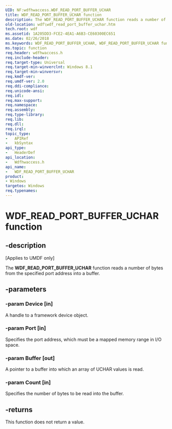 ```yaml
---
UID: NF:wdfhwaccess.WDF_READ_PORT_BUFFER_UCHAR
title: WDF_READ_PORT_BUFFER_UCHAR function
description: The WDF_READ_PORT_BUFFER_UCHAR function reads a number of bytes from the specified port address into a buffer.
old-location: wdf\wdf_read_port_buffer_uchar.htm
tech.root: wdf
ms.assetid: 1A205DD3-FCE2-4EA1-A6B3-CE60300EC651
ms.date: 02/26/2018
ms.keywords: WDF_READ_PORT_BUFFER_UCHAR, WDF_READ_PORT_BUFFER_UCHAR function, wdf.wdf_read_port_buffer_uchar, wdfhwaccess/WDF_READ_PORT_BUFFER_UCHAR
ms.topic: function
req.header: wdfhwaccess.h
req.include-header: 
req.target-type: Universal
req.target-min-winverclnt: Windows 8.1
req.target-min-winversvr: 
req.kmdf-ver: 
req.umdf-ver: 2.0
req.ddi-compliance: 
req.unicode-ansi: 
req.idl: 
req.max-support: 
req.namespace: 
req.assembly: 
req.type-library: 
req.lib: 
req.dll: 
req.irql: 
topic_type:
-	APIRef
-	kbSyntax
api_type:
-	HeaderDef
api_location:
-	Wdfhwaccess.h
api_name:
-	WDF_READ_PORT_BUFFER_UCHAR
product:
- Windows
targetos: Windows
req.typenames: 
---
```


# WDF_READ_PORT_BUFFER_UCHAR function


## -description


<p class="CCE_Message">[Applies to UMDF only]</p>

The <b>WDF_READ_PORT_BUFFER_UCHAR</b> function reads a number of bytes from the specified port address into a buffer.


## -parameters




### -param Device [in]

A handle to a framework device object.


### -param Port [in]

Specifies the port address, which must be a mapped memory range in I/O space.


### -param Buffer [out]

A pointer to a buffer into which an array of UCHAR values is read.


### -param Count [in]

Specifies the number of bytes to be read into the buffer.


## -returns



This function does not return a value.



